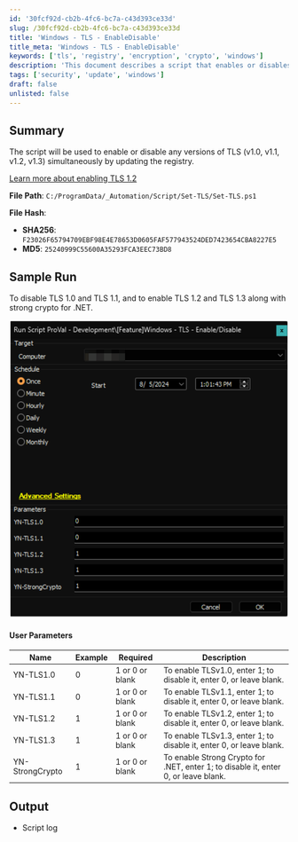 ```yaml
---
id: '30fcf92d-cb2b-4fc6-bc7a-c43d393ce33d'
slug: /30fcf92d-cb2b-4fc6-bc7a-c43d393ce33d
title: 'Windows - TLS - EnableDisable'
title_meta: 'Windows - TLS - EnableDisable'
keywords: ['tls', 'registry', 'encryption', 'crypto', 'windows']
description: 'This document describes a script that enables or disables various versions of TLS (v1.0, v1.1, v1.2, v1.3) by updating the Windows registry. It includes user parameters for configuration and a sample run demonstrating the script in action.'
tags: ['security', 'update', 'windows']
draft: false
unlisted: false
---
```


## Summary

The script will be used to enable or disable any versions of TLS (v1.0, v1.1, v1.2, v1.3) simultaneously by updating the registry.

[Learn more about enabling TLS 1.2](https://learn.microsoft.com/en-us/entra/identity/hybrid/connect/reference-connect-tls-enforcement#enable-tls-12)

**File Path**: `C:/ProgramData/_Automation/Script/Set-TLS/Set-TLS.ps1`

**File Hash**:  
- **SHA256**: `F23026F65794709EBF98E4E78653D0605FAF577943524DED7423654CBA8227E5`  
- **MD5**: `25240999C55600A35293FCA3EEC73BD8`

## Sample Run

To disable TLS 1.0 and TLS 1.1, and to enable TLS 1.2 and TLS 1.3 along with strong crypto for .NET.

![Sample Run](../../../static/img/docs/30fcf92d-cb2b-4fc6-bc7a-c43d393ce33d/image_1.png)

#### User Parameters

| Name            | Example | Required            | Description                                                                                     |
|-----------------|---------|---------------------|-------------------------------------------------------------------------------------------------|
| YN-TLS1.0      | 0       | 1 or 0 or blank     | To enable TLSv1.0, enter 1; to disable it, enter 0, or leave blank.                          |
| YN-TLS1.1      | 0       | 1 or 0 or blank     | To enable TLSv1.1, enter 1; to disable it, enter 0, or leave blank.                          |
| YN-TLS1.2      | 1       | 1 or 0 or blank     | To enable TLSv1.2, enter 1; to disable it, enter 0, or leave blank.                          |
| YN-TLS1.3      | 1       | 1 or 0 or blank     | To enable TLSv1.3, enter 1; to disable it, enter 0, or leave blank.                          |
| YN-StrongCrypto | 1       | 1 or 0 or blank     | To enable Strong Crypto for .NET, enter 1; to disable it, enter 0, or leave blank.           |

## Output

- Script log

